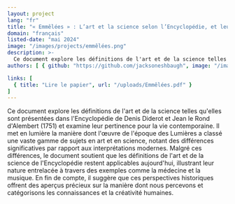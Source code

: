 ```yaml
---
layout: project
lang: "fr"
title: "« Emmêlées » : L’art et la science selon l’Encyclopédie, et leur pertinence aujourd’hui"
domain: "français"
listed-date: "mai 2024"
image: "/images/projects/emmêlées.png"
description: >-
  Ce document explore les définitions de l'art et de la science telles qu'elles sont présentées dans l'Encyclopédie de Denis Diderot et Jean le Rond d'Alembert (1751) et examine leur pertinence pour la vie contemporaine. Il met en lumière la manière dont l'œuvre de l'époque des Lumières a classé une vaste gamme de sujets en art et en science, notant des différences significatives par rapport aux interprétations modernes. Malgré ces différences, le document soutient que les définitions de l'art et de la science de l'Encyclopédie restent applicables aujourd'hui, illustrant leur nature entrelacée à travers des exemples comme la médecine et la musique. En fin de compte, il suggère que ces perspectives historiques offrent des aperçus précieux sur la manière dont nous percevons et catégorisons les connaissances et la créativité humaines.
authors: [ { github: "https://github.com/jacksoneshbaugh", image: "/images/jackson.jpg", name: "Jackson Eshbaugh" } ]

links: [
  { title: "Lire le papier", url: "/uploads/Emmêlées.pdf" }
]
---
```


Ce document explore les définitions de l'art et de la science telles qu'elles sont présentées dans l'Encyclopédie de
Denis Diderot et Jean le Rond d'Alembert (1751) et examine leur pertinence pour la vie contemporaine. Il met en lumière
la manière dont l'œuvre de l'époque des Lumières a classé une vaste gamme de sujets en art et en science, notant des
différences significatives par rapport aux interprétations modernes. Malgré ces différences, le document soutient que
les définitions de l'art et de la science de l'Encyclopédie restent applicables aujourd'hui, illustrant leur nature
entrelacée à travers des exemples comme la médecine et la musique. En fin de compte, il suggère que ces perspectives
historiques offrent des aperçus précieux sur la manière dont nous percevons et catégorisons les connaissances et la
créativité humaines.